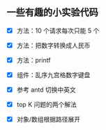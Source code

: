 ## 一些有趣的小实验代码

- [x] 方法：10 个请求每次只能 5 个

- [x] 方法：把数字转换成人民币

- [x] 方法：printf

- [x] 组件：乱序九宫格数字键盘

- [x] 参考 antd 切换中英文

- [x] top K 问题的两个解法

- [x] 对象/数组根据路径展开

